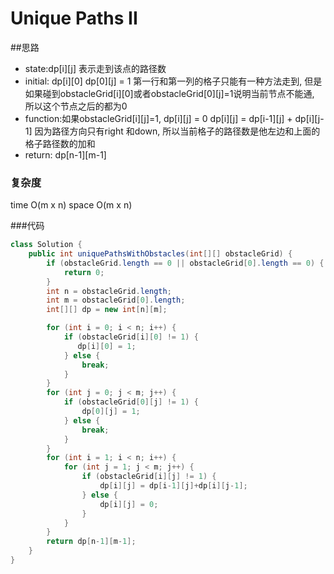 # Unique Paths II
##思路
- state:dp[i][j] 表示走到该点的路径数
- initial: dp[i][0] dp[0][j] = 1 第一行和第一列的格子只能有一种方法走到, 但是如果碰到obstacleGrid[i][0]或者obstacleGrid[0][j]=1说明当前节点不能通, 所以这个节点之后的都为0 
- function:如果obstacleGrid[i][j]=1, dp[i][j] = 0
dp[i][j] = dp[i-1][j] + dp[i][j-1] 因为路径方向只有right 和down, 所以当前格子的路径数是他左边和上面的格子路径数的加和
- return: dp[n-1][m-1]

### 复杂度
time O(m x n) space O(m x n)

###代码

```java
class Solution {
    public int uniquePathsWithObstacles(int[][] obstacleGrid) {
        if (obstacleGrid.length == 0 || obstacleGrid[0].length == 0) {
            return 0;
        }
        int n = obstacleGrid.length;
        int m = obstacleGrid[0].length;
        int[][] dp = new int[n][m];

        for (int i = 0; i < n; i++) {
            if (obstacleGrid[i][0] != 1) {
               dp[i][0] = 1; 
            } else {
                break;
            }
        }
        for (int j = 0; j < m; j++) {
            if (obstacleGrid[0][j] != 1) {
                dp[0][j] = 1;
            } else {
                break;
            }
        }
        for (int i = 1; i < n; i++) {
            for (int j = 1; j < m; j++) {
                if (obstacleGrid[i][j] != 1) {
                    dp[i][j] = dp[i-1][j]+dp[i][j-1];
                } else {
                    dp[i][j] = 0;
                }
            }
        }
        return dp[n-1][m-1];
    }
} 
```